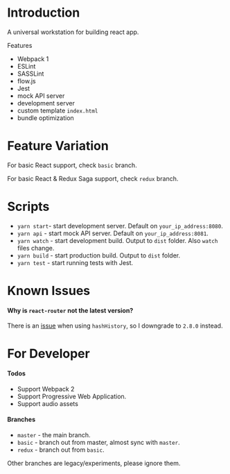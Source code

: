 # Introduction
A universal workstation for building react app.

Features
- Webpack 1
- ESLint
- SASSLint
- flow.js
- Jest
- mock API server
- development server
- custom template `index.html`
- bundle optimization

# Feature Variation
For basic React support, check `basic` branch.

For basic React & Redux Saga support, check `redux` branch.

# Scripts
- `yarn start`- start development server. Default on `your_ip_address:8080`.
- `yarn api` - start mock API server. Default on `your_ip_address:8081`.
- `yarn watch` - start development build. Output to `dist` folder. Also `watch` files change.
- `yarn build` - start production build. Output to `dist` folder.
- `yarn test` - start running tests with Jest.

# Known Issues
#### Why is `react-router` not the latest version?
There is an [issue](https://github.com/reactjs/react-router-redux/issues/197) when using `hashHistory`, so I downgrade to `2.8.0` instead.

# For Developer
#### Todos
- Support Webpack 2
- Support Progressive Web Application.
- Support audio assets

#### Branches
- `master` - the main branch.
- `basic` - branch out from master, almost sync with `master`.
- `redux` - branch out from `basic`.

Other branches are legacy/experiments, please ignore them.
